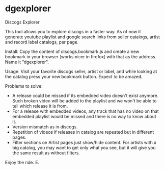 dgexplorer
==========

Discogs Explorer

This tool allows you to explore discogs in a faster way. As of now it generate youtube playlist and google search links from seller catalogs, artist and record label catalogs, per page.

Install:
Copy the content of discogs.bookmark.js and create a new bookmark in your browser (works nicer in firefox) with that as the address. Name it "dgexplorer".

Usage:
Visit your favorite discogs seller, artist or label, and while looking at the catalog press your new bookmark button. Expect to be amazed.

Problems to solve:
* A release could be missed if its embedded video doesn't exist anymore. Such broken video will be added to the playlist and we won't be able to tell which release it is from.
* For a release with embedded videos, any track that has no video on that embedded playlist would be missed and there is no way to know about it.
* Version mismatch as in discogs.
* Repetition of videos if releases in catalog are repeated but in different pages.
* Filter sections on Artist pages just show/hide content. For artists with a big catalog, you may want to get only what you see, but it will give you the same result as without filters.

Enjoy the ride.
E.
